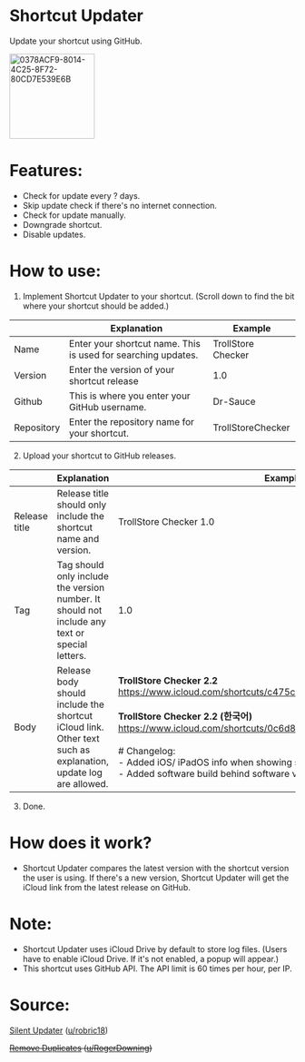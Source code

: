 # Shortcut Updater 

Update your shortcut using GitHub.

<img width="150" alt="0378ACF9-8014-4C25-8F72-80CD7E539E6B" src="https://user-images.githubusercontent.com/82555878/210124744-680186bc-e300-458f-9820-084acc4b0d09.png">

# Features:
- Check for update every ? days.
- Skip update check if there's no internet connection.
- Check for update manually.
- Downgrade shortcut.
- Disable updates.

# How to use:
1. Implement Shortcut Updater to your shortcut. (Scroll down to find the bit where your shortcut should be added.)

|            | Explanation                                                   | Example            |
|------------|---------------------------------------------------------------|--------------------|
| Name       | Enter your shortcut name. This is used for searching updates. | TrollStore Checker |
| Version    | Enter the version of your shortcut release                    | 1.0                |
| Github     | This is where you enter your GitHub username.                 | Dr-Sauce           |
| Repository | Enter the repository name for your shortcut.                  | TrollStoreChecker  |

2. Upload your shortcut to GitHub releases.

|               | Explanation                                                                                                   | Example                                                                                                                                                                                                                                                                                                                   |
|---------------|---------------------------------------------------------------------------------------------------------------|---------------------------------------------------------------------------------------------------------------------------------------------------------------------------------------------------------------------------------------------------------------------------------------------------------------------------|
| Release title | Release title should only include the shortcut name and version.                                              | TrollStore Checker 1.0                                                                                                                                                                                                                                                                                                    |
| Tag           | Tag should only include the version number. It should not include any text or special letters.                | 1.0                                                                                                                                                                                                                                                                                                                       |
| Body          | Release body should include the shortcut iCloud link. Other text such as explanation, update log are allowed. | **TrollStore Checker 2.2** https://www.icloud.com/shortcuts/c475c0f149fb4ea8b659d7b7ca6ecf48 <br /><br /> **TrollStore Checker 2.2 (한국어)** https://www.icloud.com/shortcuts/0c6d8d6399934ac793d16f767760a25e <br /><br /> # Changelog: <br /> - Added iOS/ iPadOS info when showing software version. <br /> - Added software build behind software version. |

3. Done.

# How does it work?
- Shortcut Updater compares the latest version with the shortcut version the user is using. If there's a new version, Shortcut Updater will get the iCloud link from the latest release on GitHub.

# Note:
- Shortcut Updater uses iCloud Drive by default to store log files. (Users have to enable iCloud Drive. If it's not enabled, a popup will appear.)
- This shortcut uses GitHub API. The API limit is 60 times per hour, per IP.

# Source:

[Silent Updater](https://www.reddit.com/r/shortcuts/comments/k094tf/shortcut_updater_tutorial/) ([u/robric18](https://www.reddit.com/user/robric18))

~~[Remove Duplicates](https://www.reddit.com/r/shortcuts/comments/fv1l2u/comment/fmfzzn3/) ([u/RogerDowning](https://www.reddit.com/user/RogerDowning))~~
